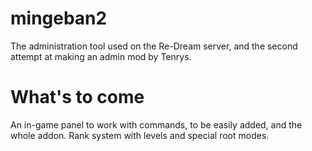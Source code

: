 # mingeban2

The administration tool used on the Re-Dream server, and the second attempt at making an admin mod by Tenrys.

# What's to come

An in-game panel to work with commands, to be easily added, and the whole addon.
Rank system with levels and special root modes.